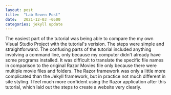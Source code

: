 ```yaml
---
layout: post
title:  "Lab Seven Post"
date:   2021-12-03 -0500
categories: jekyll update
---
```



The easiest part of the tutorial was being able to compare the my own Visual Studio Project with the tutorial's verision. The steps were simple and straightforward. The confusing parts of the tutorial included anything involving a command line, only because my computer didn't already have some programs installed. It was difficult to translate the specific file names in comparison to the original Razor Movies file only because there were multiple movie files and folders. The Razor framework was only a little more complicated than the Jekyll framework, but in practice not much different in site styling. I feel much more confident using the Razor application after this tutorial, which laid out the steps to create a website very clearly.

